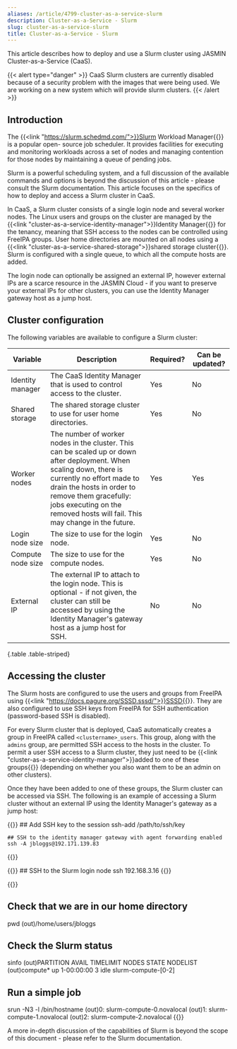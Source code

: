 ```yaml
---
aliases: /article/4799-cluster-as-a-service-slurm
description: Cluster-as-a-Service - Slurm
slug: cluster-as-a-service-slurm
title: Cluster-as-a-Service - Slurm
---
```


This article describes how to deploy and use a Slurm cluster using JASMIN
Cluster-as-a-Service (CaaS).

{{< alert type="danger" >}}
CaaS Slurm clusters are currently disabled because of a security problem
with the images that were being used. We are working on a new system which
will provide slurm clusters.
{{< /alert >}}

## Introduction

The {{<link "https://slurm.schedmd.com/">}}Slurm Workload Manager{{</link>}} is a popular open-
source job scheduler. It provides facilities for executing and monitoring
workloads across a set of nodes and managing contention for those nodes by
maintaining a queue of pending jobs.

Slurm is a powerful scheduling system, and a full discussion of the available
commands and options is beyond the discussion of this article - please consult
the Slurm documentation. This article focuses on the specifics of how to
deploy and access a Slurm cluster in CaaS.

In CaaS, a Slurm cluster consists of a single login node and several worker
nodes. The Linux users and groups on the cluster are managed by the 
{{<link "cluster-as-a-service-identity-manager">}}Identity Manager{{</link>}} for the tenancy,
meaning that SSH access to the nodes can be controlled using FreeIPA groups.
User home directories are mounted on all nodes using a 
{{<link "cluster-as-a-service-shared-storage">}}shared storage cluster{{</link>}}. Slurm is
configured with a single queue, to which all the compute hosts are added.

The login node can optionally be assigned an external IP, however external IPs
are a scarce resource in the JASMIN Cloud - if you want to preserve your
external IPs for other clusters, you can use the Identity Manager gateway host
as a jump host.

## Cluster configuration

The following variables are available to configure a Slurm cluster:

| Variable |  Description  |  Required?  |  Can be updated? |
|---|---|---|---|
| Identity manager  |  The CaaS Identity Manager that is used to control access to the cluster.  |  Yes  |  No  |
| Shared storage  |  The shared storage cluster to use for user home directories.  |  Yes  |  No  |
| Worker nodes  |  The number of worker nodes in the cluster. This can be scaled up or down after deployment. When scaling down, there is currently no effort made to drain the hosts in order to remove them gracefully: jobs executing on the removed hosts will fail. This may change in the future. |  Yes  |  Yes  
| Login node size  |  The size to use for the login node.  |  Yes  |  No  
Compute node size  |  The size to use for the compute nodes.  |  Yes  |  No  
| External IP  |  The external IP to attach to the login node. This is optional - if not given, the cluster can still be accessed by using the Identity Manager's gateway host as a jump host for SSH.  |  No  |  No
{.table .table-striped}
  
## Accessing the cluster

The Slurm hosts are configured to use the users and groups from FreeIPA using
{{<link "https://docs.pagure.org/SSSD.sssd/">}}SSSD{{</link>}}. They are also configured to use
SSH keys from FreeIPA for SSH authentication (password-based SSH is disabled).

For every Slurm cluster that is deployed, CaaS automatically creates a group
in FreeIPA called `<clustername>_users`. This group, along with the `admins`
group, are permitted SSH access to the hosts in the cluster. To permit a user
SSH access to a Slurm cluster, they just need to be
{{<link "cluster-as-a-service-identity-manager">}}added to one of these groups{{</link>}} (depending on
whether you also want them to be an admin on other clusters).

Once they have been added to one of these groups, the Slurm cluster can be
accessed via SSH. The following is an example of accessing a Slurm cluster
without an external IP using the Identity Manager's gateway as a jump host:

{{<command user="user" host="localhost">}}
    ## Add SSH key to the session
    ssh-add /path/to/ssh/key
    
    ## SSH to the identity manager gateway with agent forwarding enabled
    ssh -A jbloggs@192.171.139.83
{{</command>}}

{{<command user="jbloggs" host="identity-gateway-0">}}
    ## SSH to the Slurm login node
    ssh 192.168.3.16
{{</command>}}

{{<command user="jbloggs" host="slurm-login-0">}}
## Check that we are in our home directory
pwd
(out)/home/users/jbloggs

## Check the Slurm status
sinfo
(out)PARTITION AVAIL  TIMELIMIT  NODES  STATE NODELIST
(out)compute*     up 1-00:00:00      3   idle slurm-compute-[0-2]

## Run a simple job
srun -N3 -l /bin/hostname
(out)0: slurm-compute-0.novalocal
(out)1: slurm-compute-1.novalocal
(out)2: slurm-compute-2.novalocal
{{</command>}}

A more in-depth discussion of the capabilities of Slurm is beyond the scope of
this document - please refer to the Slurm documentation.
